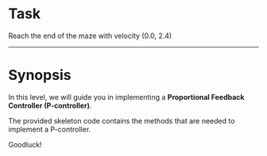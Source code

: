 # Task

Reach the end of the maze with velocity (0.0, 2.4)


***

# Synopsis

In this level, we will guide you in implementing a **Proportional Feedback Controller (P-controller)**.

The provided skeleton code contains the methods that are needed to implement a P-controller.

Goodluck!


